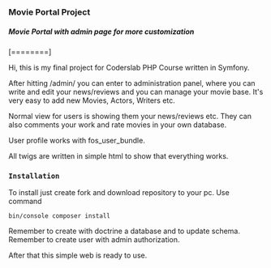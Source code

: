 ### Movie Portal Project

##### Movie Portal with admin page for more customization

[========]

Hi, this is my final project for Coderslab PHP Course written in Symfony. 

After hitting /admin/ you can enter to administration panel, where you can write and edit your news/reviews and you can manage your movie base. It's very easy to add new Movies, Actors, Writers etc. 

Normal view for users is showing them your news/reviews etc. They can also comments your work and rate movies in your own database. 

User profile works with fos_user_bundle. 

All twigs are written in simple html to show that everything works. 

### `Installation`
To install just create fork and download repository to your pc. 
Use command 
~~~~
bin/console composer install
~~~~
Remember to create with doctrine a database and to update schema. Remember to create user with admin authorization. 

After that this simple web is ready to use.